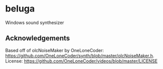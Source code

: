 # beluga
Windows sound synthesizer

## Acknowledgements
Based off of olcNoiseMaker by OneLoneCoder: https://github.com/OneLoneCoder/synth/blob/master/olcNoiseMaker.h. License: https://github.com/OneLoneCoder/videos/blob/master/LICENSE
